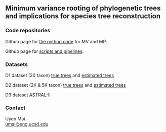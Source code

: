 ## Minimum variance rooting of phylogenetic trees and implications for species tree reconstruction

### Code repositories
Github page for [the python code](https://github.com/uym2/MinVar-Rooting) for MV and MP. 

Github page for [scripts and pipelines](https://github.com/esayyari/simphy-uyen).

### Datasets
D1 dataset (30 taxon) [true trees](https://drive.google.com/file/d/0B6VQuQbxaAq-bmx6NGdIb2JTZmc/view?usp=sharing) and [estimated trees](https://drive.google.com/open?id=0B6VQuQbxaAq-X1BoWlZPLUZRbDg)

D2 dataset (2K & 5K taxon) [true trees](https://drive.google.com/open?id=0B6VQuQbxaAq-cDhYdGlJOWcwWTg) and [estimated trees](https://drive.google.com/open?id=0B6VQuQbxaAq-amU3RXRCZ3hVUEU)

D3 dataset [ASTRAL-II](http://www.cs.utexas.edu/~phylo/datasets/astral2/)

### Contact
Uyen Mai    
umai@eng.ucsd.edu
